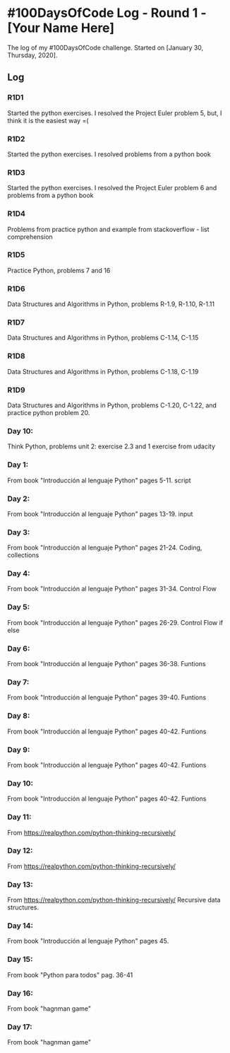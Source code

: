 # #100DaysOfCode Log - Round 1 - [Your Name Here]

The log of my #100DaysOfCode challenge. Started on [January 30, Thursday, 2020].

## Log

### R1D1 
Started the python exercises. I resolved the Project Euler problem 5, but, I think it is the easiest way =(

### R1D2
Started the python exercises. I resolved problems from a python book

### R1D3
Started the python exercises. I resolved the Project Euler problem 6 and problems from a python book

### R1D4
Problems from practice python and example from stackoverflow - list comprehension

### R1D5
Practice Python, problems 7 and 16

### R1D6
Data Structures and Algorithms in Python, problems R-1.9, R-1.10, R-1.11

### R1D7
Data Structures and Algorithms in Python, problems C-1.14, C-1.15

### R1D8
Data Structures and Algorithms in Python, problems C-1.18, C-1.19

### R1D9
Data Structures and Algorithms in Python, problems C-1.20, C-1.22, and practice python problem 20.

### Day 10: 
Think Python, problems unit 2: exercise 2.3 and 1 exercise from udacity


### Day 1:
From book "Introducción al lenguaje Python" pages 5-11. script

### Day 2:
From book "Introducción al lenguaje Python" pages 13-19. input

### Day 3:
From book "Introducción al lenguaje Python" pages 21-24. Coding, collections

### Day 4:
From book "Introducción al lenguaje Python" pages 31-34. Control Flow

### Day 5:
From book "Introducción al lenguaje Python" pages 26-29. Control Flow if else

### Day 6:
From book "Introducción al lenguaje Python" pages 36-38. Funtions

### Day 7:
From book "Introducción al lenguaje Python" pages 39-40. Funtions

### Day 8:
From book "Introducción al lenguaje Python" pages 40-42. Funtions

### Day 9:
From book "Introducción al lenguaje Python" pages 40-42. Funtions

### Day 10:
From book "Introducción al lenguaje Python" pages 40-42. Funtions

### Day 11:
From https://realpython.com/python-thinking-recursively/

### Day 12:
From https://realpython.com/python-thinking-recursively/

### Day 13:
From https://realpython.com/python-thinking-recursively/ Recursive data structures.

### Day 14:
From book "Introducción al lenguaje Python" pages 45.

### Day 15: 
From book "Python para todos" pag. 36-41

### Day 16: 
From book "hagnman game"

### Day 17: 
From book "hagnman game"